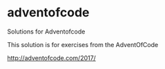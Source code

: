 # adventofcode
Solutions for Adventofcode

This solution is for exercises from the AdventOfCode

http://adventofcode.com/2017/

